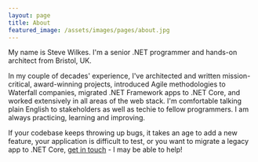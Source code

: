 ```yaml
---
layout: page
title: About
featured_image: /assets/images/pages/about.jpg
---
```


My name is Steve Wilkes. I'm a senior .NET programmer and hands-on architect from Bristol, UK.

In my couple of decades' experience, I've architected and written mission-critical, award-winning projects,
introduced Agile methodologies to Waterfall companies, migrated .NET Framework apps to .NET Core, and worked 
extensively in all areas of the web stack. I'm comfortable talking plain English to stakeholders as well as
techie to fellow programmers. I am always practicing, learning and improving.

If your codebase keeps throwing up bugs, it takes an age to add a new feature, your application is difficult
to test, or you want to migrate a legacy app to .NET Core, [get in touch](/contact) - I may be able to help! 